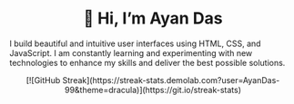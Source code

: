 <h1 align="center">👋 Hi, I’m Ayan Das</h1>

I build beautiful and intuitive user interfaces using HTML, CSS, and JavaScript. I am constantly learning and experimenting with new technologies to enhance my skills and deliver the best possible solutions.

<!---
AyanDas-99/AyanDas-99 is a ✨ special ✨ repository because its `README.md` (this file) appears on your GitHub profile.
You can click the Preview link to take a look at your changes.
--->


<p align="center"> [![GitHub Streak](https://streak-stats.demolab.com?user=AyanDas-99&theme=dracula)](https://git.io/streak-stats) </p>
